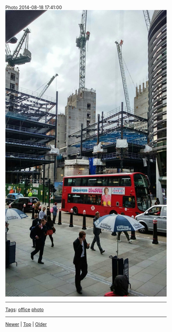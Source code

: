 <!--
title: Photo 2014-08-18 17
date: 2020-06-28T14:56:50.773Z
tags: office, photo
-->









Photo 2014-08-18 17:41:00
![](95111041717-0.jpg)

<!--BOTTOM-POST-NAVIGATION-->
---

[Tags](tags.md): [office](tag-office.md) [photo](tag-photo.md)

---

[Newer](94988630652.md) | [Top](index.md) | [Older](95262601587.md)